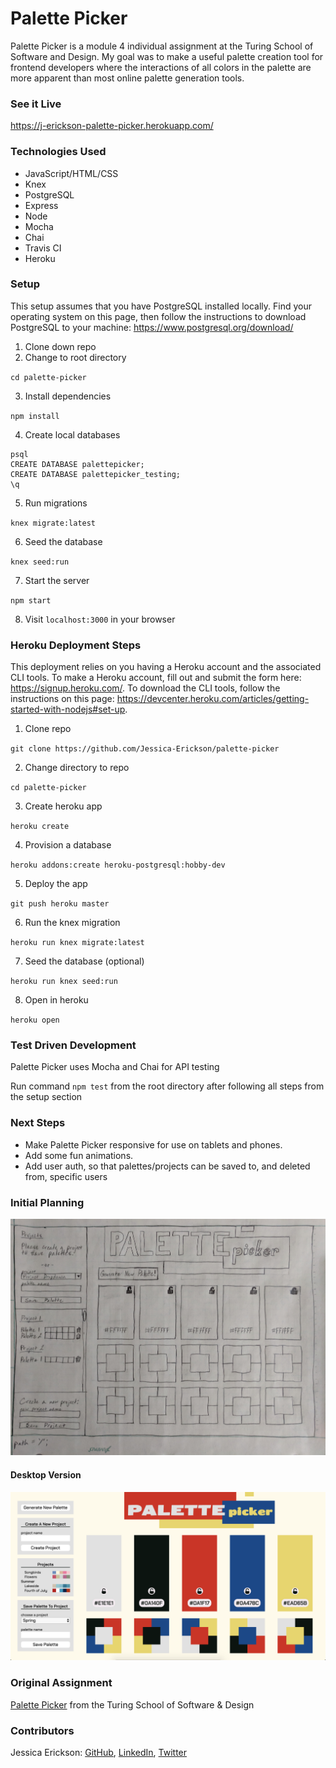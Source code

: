 # Palette Picker

Palette Picker is a module 4 individual assignment at the Turing School of Software and Design. My goal was to make a useful palette creation tool for frontend developers where the interactions of all colors in the palette are more apparent than most online palette generation tools.

### See it Live

https://j-erickson-palette-picker.herokuapp.com/

### Technologies Used

* JavaScript/HTML/CSS
* Knex
* PostgreSQL
* Express
* Node
* Mocha
* Chai
* Travis CI
* Heroku

### Setup

This setup assumes that you have PostgreSQL installed locally. Find your operating system on this page, then follow the instructions to download PostgreSQL to your machine: https://www.postgresql.org/download/

1. Clone down repo
2. Change to root directory

`cd palette-picker`

3. Install dependencies

`npm install`

4. Create local databases

```
psql
CREATE DATABASE palettepicker;
CREATE DATABASE palettepicker_testing;
\q
```

5. Run migrations

`knex migrate:latest`

6. Seed the database

`knex seed:run`

7. Start the server

`npm start`

8. Visit `localhost:3000` in your browser

### Heroku Deployment Steps

This deployment relies on you having a Heroku account and the associated CLI tools. To make a Heroku account, fill out and submit the form here: https://signup.heroku.com/. To download the CLI tools, follow the instructions on this page: https://devcenter.heroku.com/articles/getting-started-with-nodejs#set-up.

1. Clone repo

`git clone https://github.com/Jessica-Erickson/palette-picker`

2. Change directory to repo

`cd palette-picker`

3. Create heroku app

`heroku create`

4. Provision a database

`heroku addons:create heroku-postgresql:hobby-dev`

5. Deploy the app

`git push heroku master`

6. Run the knex migration

`heroku run knex migrate:latest`

7. Seed the database (optional)

`heroku run knex seed:run`

8. Open in heroku

`heroku open`

### Test Driven Development

Palette Picker uses Mocha and Chai for API testing

Run command `npm test` from the root directory after following all steps from the setup section

### Next Steps

* Make Palette Picker responsive for use on tablets and phones.
* Add some fun animations.
* Add user auth, so that palettes/projects can be saved to, and deleted from, specific users

### Initial Planning

![Wireframe](./public/assets/wireframes.jpg)

#### Desktop Version

![Desktop Version](./public/assets/desktop.png)

### Original Assignment

[Palette Picker](http://frontend.turing.io/projects/palette-picker.html) from the Turing School of Software & Design

### Contributors

Jessica Erickson: [GitHub](https://github.com/Jessica-Erickson), [LinkedIn](https://www.linkedin.com/in/j-m-erickson/), [Twitter](https://twitter.com/J_M_Erickson)